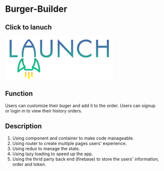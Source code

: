 # Burger-Builder

## Click to lanuch

<div align="left">
  <a href="https://react-burger-fda59.firebaseapp.com/"><img width="350" height="142" src="image/Launch.jpg" /></a>
</div>

## Function
Users can customize their buger and add it to the order. 
Users can signup or login in to view their history orders.

## Description
1. Using component and container to make code manageable.
2. Using router to create muitiple pages users' experience.
3. Using redux to manage the state.
4. Using lazy loading to speed up the app.
5. Using the thrid party back end (firebase) to store the users' information, order and token.
